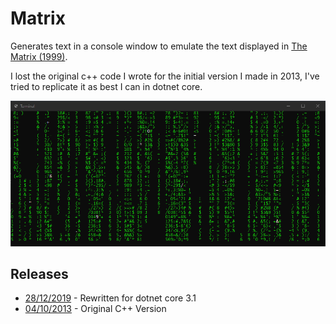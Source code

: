 # Matrix

Generates text in a console window to emulate the text displayed in [The Matrix (1999)](https://www.imdb.com/title/tt0133093/).

I lost the original c++ code I wrote for the initial version I made in 2013, I've tried to replicate it as best I can in dotnet core.

![Screenshot](./images/screenshot1.png "Screenshot")

## Releases

- [28/12/2019](./binaries/2019-12-28.zip) - Rewritten for dotnet core 3.1
- [04/10/2013](./binaries/2013-10-04.zip) - Original C++ Version
